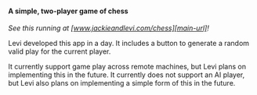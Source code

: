 #### A simple, two-player game of chess

_See this running at [www.jackieandlevi.com/chess][main-url]!_

Levi developed this app in a day. It includes a button to generate a random valid play for the current player.

It currently support game play across remote machines, but Levi plans on implementing this in the future. It currently
does not support an AI player, but Levi also plans on implementing a simple form of this in the future.

[main-url]: http://jackieandlevi.com/chess